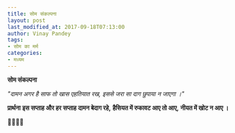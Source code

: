 ```yaml
---
title: सोम संकल्पना
layout: post
last_modified_at: 2017-09-18T07:13:00
author: Vinay Pandey
tags:
- सोम का मर्म
categories:
- मध्यम
---
```

**सोम संकल्पना**

*"दामन अगर है साफ तो खास एहतियात रख,*
*इससे जरा सा दाग छुपाया न जाएगा ।"*

**प्रार्थना**
**इस सप्ताह और हर सप्ताह**
**दामन बेदाग रहे,**
**हैसियत में रुकावट आए तो आए,**
**नीयत में खोट न आए ।** 

🙏🌷🌷🙏


